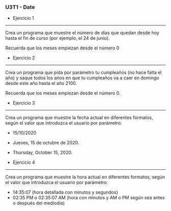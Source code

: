 ### U3T1 - Date

* Ejercicio 1
-----------
Crea un programa que muestre el número de días que quedan desde hoy hasta el fin de curso (por ejemplo, el 24 de junio).

Recuerda que los meses empiezan desde el número 0

* Ejercicio 2
-----------
Crea un programa que pida por parámetro tu cumpleaños (no hace falta el año) y saque todos los años en que tu cumpleaños va a caer en domingo desde este año hasta el año 2100.

Recuerda que los meses empiezan desde el número 0.

* Ejercicio 3
-----------
Crea un programa que muestre la fecha actual en diferentes formatos, según el valor que introduzca
el usuario por parámetro:
  * 15/10/2020
  * Jueves, 15 de octubre de 2020.
  * Thursday, October 15, 2020.

* Ejercicio 4
-----------
Crea un programa que muestre la hora actual en diferentes formatos, según el valor que introduzca
el usuario por parámetro:

  * 14:35:07 (hora detallada con minutos y segundos)
  * 02:35 PM o 02:35:07 AM (hora con minutos y AM o PM según sea antes o después del mediodía)
